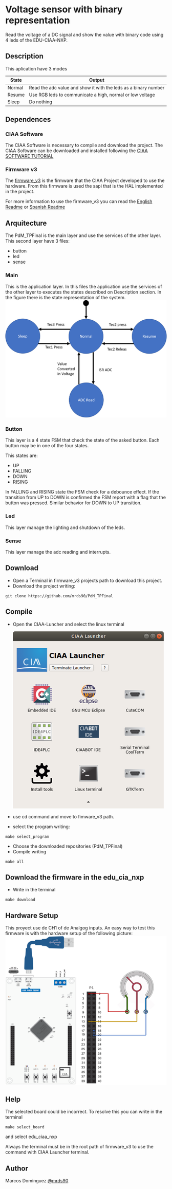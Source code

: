 # Voltage sensor with binary representation

Read the voltage of a DC signal and show the value with binary code using 4 leds of the EDU-CIAA-NXP.

## Description

This aplication have 3 modes

| State  | Output                                                          |
| ------ | --------------------------------------------------------------- |
| Normal | Read the adc value and show it with the leds as a binary number |
| Resume | Use RGB leds to communicate a high, normal or low voltage       |
| Sleep  | Do nothing                                                      |


## Dependences
### CIAA Software
The CIAA Software is necessary to compile and download the project.
The CIAA Software can be downloaded and installed following the [CIAA SOFTWARE TUTORIAL](https://github.com/epernia/software/)
### Firmware v3
The [firmware_v3](https://github.com/epernia/firmware_v3/) is the firmware that the CIAA Project developed to use the hardware.
From this firmware is used the sapi that is the HAL implemented in the project.

For more information to use the firmware_v3 you can read the [English Readme](https://github.com/epernia/firmware_v3/blob/master/documentation/firmware/readme/readme-en.md) or [Spanish Readme](https://github.com/epernia/firmware_v3/blob/master/documentation/firmware/readme/readme-es.md)

## Arquitecture

The PdM_TPFinal is the main layer and use the services of the other layer. This second layer have 3 files:
* button
* led
* sense

### Main
This is the application layer. In this files the application use the services of the other layer to executes the states described on Description section.
In the figure there is the state representation of the system.
![alt text](https://github.com/mrds90/PdM_TPFinal/blob/main/docs/Mef.png?raw=true)

### Button
This layer is a 4 state FSM that check the state of the asked button. Each button may be in one of the four states.

This states are:
* UP
* FALLING
* DOWN
* RISING

In FALLING and RISING state the FSM check for a debounce effect. If the transition from UP to DOWN is confirmed the FSM report with a flag that the button was pressed. Similar behavior for DOWN to UP transition.
### Led
This layer manage the lighting and shutdown of the leds.

### Sense
This layer manage the adc reading and interrupts.

## Download
* Open a Terminal in firmware_v3 projects path to download this project.
* Download the project writing:
```
git clone https://github.com/mrds90/PdM_TPFinal
```
## Compile

* Open the CIAA-Luncher and select the linux terminal

  ![alt text](https://github.com/mrds90/PdM_TPFinal/blob/main/docs/launcher-win.png?raw=true)
  
* use cd command and move to fimware_v3 path.
* select the program writing:
```
make select_program
```
* Choose the downloaded repositories (PdM_TPFinal)
* Compile writing
```
make all
```
##  Download the firmware in the edu_cia_nxp

* Write in the terminal

```
make download
```
## Hardware Setup
This proyect use de CH1 of de Analgog inputs. An easy way to test this firmware is with the hardware setup of the following picture:
  ![alt text](https://github.com/mrds90/PdM_TPFinal/blob/main/docs/HardwareSetup.png?raw=true)
## Help

The selected board could be incorrect. To resolve this you can write in the terminal
```
make select_board
```
and select edu_ciaa_nxp

Always the terminal must be in the root path of firmware_v3 to use the command with CIAA Launcher terminal.

## Author

Marcos Dominguez
[@mrds90](https://github.com/mrds90)
